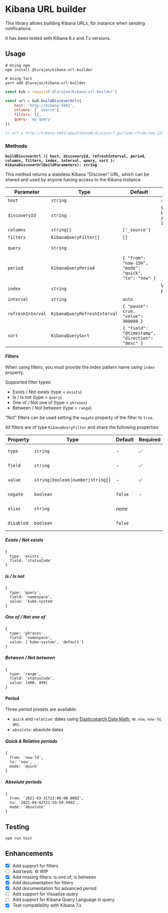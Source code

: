 # Kibana URL builder

This library allows building Kibana URLs, for instance when sending notifications.

It has been tested with Kibana 6.x and 7.x versions.

## Usage

```shell
# Using npm
npm install @lurajon/kibana-url-builder

# Using Yarn
yarn add @lurajon/kibana-url-builder
```

```javascript
const kub = require('@lurajon/kibana-url-builder')

const url = kub.buildDiscoverUrl({
    host: 'http://kibana:5601',
    columns: ['_source'],
    filters: [],
    query: 'my query'
})

// url = http://kibana:5601/app/kibana#/discover?_g=(time:(from:now-15m,mode:quick,to:now))&_a=(columns:!(_source),filters:!(),interval:auto,query:(language:lucene,query:'my query'),sort:!('@timestamp',desc))
```

### Methods

**`buildDiscoverUrl ({ host, discoveryId, refreshInterval, period, columns, filters, index, interval, query, sort }: KibanaDiscoverUrlBuildParameters): string`**

This method returns a stateless Kibana "Discover" URL, which can be shared and used by anyone having access to the Kibana instance.

| Parameter | Type | Default | Required | Example |
|---|---|---|---|---|
| `host` | `string` | | ✅ | `http://kibana:5601` |
| `discoveryId` | `string` | | `9a0b4094-bf81-4de9-a3e7-26d8bb822476` |
| `columns` | `string[]` | `['_source']` | | `['_source', 'log']` |
| `filters` | `KibanaQueryFilter[]` | `[]` | | See below |
| `query` | `string` | | | `foo AND bar` (Lucene syntax) |
| `period` | `KibanaQueryPeriod` | `{ "from": "now-15m", "mode": "quick", "to": "now" }` | | See below |
| `index` | `string` | | When using filters | `my-index-pattern` |
| `interval` | `string` | `auto` | | `15m` |
| `refreshInterval` | `KibanaQueryRefreshInterval` | `{ "pause": true, "value": 300000 }` | | |
| `sort` | `KibanaQuerySort` | `{ "field": "@timestamp", "direction": "desc" }` | | |

#### Filters

When using filters, you must provide the index pattern name using `index` property.

Supported filter types:

* Exists / Not exists (type = `exists`)
* Is / Is not (type = `query`)
* One of / Not one of (type = `phrases`)
* Between / Not between (type = `range`)

"Not" filters can be used setting the `negate` property of the filter to `true`.

All filters are of type `KibanaQueryFilter` and share the following properties:

| Property | Type | Default | Required | Description |
|---|---|---|---|---|
| `type` | `string` | - | ✅ | See below examples |
| `field` | `string` | - | ✅ | Name of the ES field |
| `value` | <code>string&#124;boolean&#124;number&#124;string[]</code> | - | ✅ | See below examples |
| `negate` | `boolean` | `false` | - | Negate the filter |
| `alias` | `string` | _none_ | | Alias for the filter |
| `disabled` | `boolean` | `false` | | Mark filter as disabled |

##### Exists / Not exists

```json5
{
  type: 'exists',
  field: 'statusCode'
}
```

##### Is / Is not

```json5
{
  type: 'query',
  field: 'namespace',
  value: 'kube-system'
}
```

##### One of / Not one of

```json5
{
  type: 'phrases',
  field: 'namespace',
  value: ['kube-system', 'default']
}
```

##### Between / Not between

```json5
{
  type: 'range',
  field: 'statusCode',
  value: [400, 499]
}
```

#### Period

Three period presets are available:

* `quick` and `relative`: dates using [Elasticsearch Date Math](https://www.elastic.co/guide/en/elasticsearch/reference/current/common-options.html#date-math), ie. `now`, `now-7d`, etc.
* `absolute`: absolute dates

##### Quick & Relative periods

```json5
{
  from: 'now-7d',
  to: 'now',
  mode: 'quick'
}
```


##### Absolute periods

```json5
{
  from: '2021-03-31T22:00:00.000Z',
  to: '2021-04-02T21:59:59.999Z',
  mode: 'absolute'
}
```

## Testing

```shell
npm run test
```

## Enhancements

* [x] Add support for filters
* [ ] Add tests: ⚙️ WIP
* [x] Add missing filters: is one of, is between
* [x] Add documentation for filters
* [x] Add documentation for advanced period
* [ ] Add support for Visualize query
* [ ] Add support for Kibana Query Language in query
* [x] Test compatibility with Kibana 7.x
